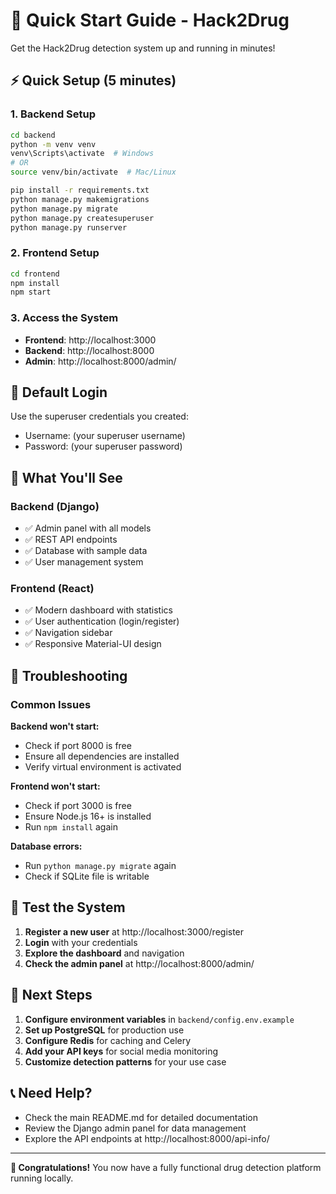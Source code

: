 # 🚀 Quick Start Guide - Hack2Drug

Get the Hack2Drug detection system up and running in minutes!

## ⚡ Quick Setup (5 minutes)

### 1. Backend Setup
```bash
cd backend
python -m venv venv
venv\Scripts\activate  # Windows
# OR
source venv/bin/activate  # Mac/Linux

pip install -r requirements.txt
python manage.py makemigrations
python manage.py migrate
python manage.py createsuperuser
python manage.py runserver
```

### 2. Frontend Setup
```bash
cd frontend
npm install
npm start
```

### 3. Access the System
- **Frontend**: http://localhost:3000
- **Backend**: http://localhost:8000
- **Admin**: http://localhost:8000/admin/

## 🔑 Default Login
Use the superuser credentials you created:
- Username: (your superuser username)
- Password: (your superuser password)

## 🎯 What You'll See

### Backend (Django)
- ✅ Admin panel with all models
- ✅ REST API endpoints
- ✅ Database with sample data
- ✅ User management system

### Frontend (React)
- ✅ Modern dashboard with statistics
- ✅ User authentication (login/register)
- ✅ Navigation sidebar
- ✅ Responsive Material-UI design

## 🚨 Troubleshooting

### Common Issues

**Backend won't start:**
- Check if port 8000 is free
- Ensure all dependencies are installed
- Verify virtual environment is activated

**Frontend won't start:**
- Check if port 3000 is free
- Ensure Node.js 16+ is installed
- Run `npm install` again

**Database errors:**
- Run `python manage.py migrate` again
- Check if SQLite file is writable

## 📱 Test the System

1. **Register a new user** at http://localhost:3000/register
2. **Login** with your credentials
3. **Explore the dashboard** and navigation
4. **Check the admin panel** at http://localhost:8000/admin/

## 🔧 Next Steps

1. **Configure environment variables** in `backend/config.env.example`
2. **Set up PostgreSQL** for production use
3. **Configure Redis** for caching and Celery
4. **Add your API keys** for social media monitoring
5. **Customize detection patterns** for your use case

## 📞 Need Help?

- Check the main README.md for detailed documentation
- Review the Django admin panel for data management
- Explore the API endpoints at http://localhost:8000/api-info/

---

**🎉 Congratulations!** You now have a fully functional drug detection platform running locally.
